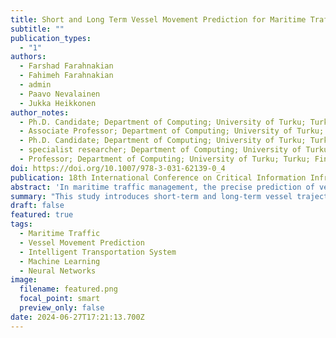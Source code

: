 ```yaml
---
title: Short and Long Term Vessel Movement Prediction for Maritime Traffic
subtitle: ""
publication_types:
  - "1"
authors:
  - Farshad Farahnakian
  - Fahimeh Farahnakian 
  - admin
  - Paavo Nevalainen
  - Jukka Heikkonen 
author_notes:
  - Ph.D. Candidate; Department of Computing; University of Turku; Turku; Finland
  - Associate Professor; Department of Computing; University of Turku; Turku; Finland
  - Ph.D. Candidate; Department of Computing; University of Turku; Turku; Finland
  - specialist researcher; Department of Computing; University of Turku; Turku; Finland
  - Professor; Department of Computing; University of Turku; Turku; Finland
doi: https://doi.org/10.1007/978-3-031-62139-0_4
publication: 18th International Conference on Critical Information Infrastructures Security, CRITIS 2023
abstract: 'In maritime traffic management, the precise prediction of vessel trajectories is paramount, given the industry’s substantial dependence on vessel transportation for the transport of commodities, passengers, and energy resources. This study proposes two innovative prediction methodologies (short-term and long-term) for vessel movements. Furthermore, we introduce a novel evaluation metric designed to quantitatively assess the efficacy of the proposed short-term prediction method in forecasting vessel trajectories. The presented methodologies were empirically tested, employing two-month Automatic Identification System (AIS) data collected from the Baltic Sea to examine their performance. Preliminary experimental outcomes indicate a superior level of accuracy embodied in the short-term prediction method. On the other hand, the long-term prediction method demonstrated enhanced performance metrics in the context of computational speed and memory utilization. These observations underscore the potential of the proposed methodologies to amplify efficiency and augment safety standards in marine traffic management.'
summary: "This study introduces short-term and long-term vessel trajectory prediction methods to enhance maritime traffic management. Tested with Baltic Sea AIS data, the short-term method shows high accuracy, while the long-term method optimizes speed and memory, promising improvements in efficiency and safety."
draft: false
featured: true
tags:
  - Maritime Traffic
  - Vessel Movement Prediction
  - Intelligent Transportation System
  - Machine Learning
  - Neural Networks
image:
  filename: featured.png
  focal_point: smart
  preview_only: false
date: 2024-06-27T17:21:13.700Z
---
```

